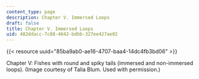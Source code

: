 ```yaml
---
content_type: page
description: Chapter V. Immersed Loops
draft: false
title: Chapter V. Immersed Loops
uid: 482ddacc-7c88-4642-bdbb-327ee427ae02
---
```

{{< resource uuid="85ba9ab0-ae16-4707-baa4-14dc4fb3bd06" >}}

Chapter V: Fishes with round and spiky tails (immersed and non-immersed loops). (Image courtesy of Talia Blum. Used with permission.)